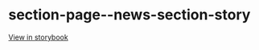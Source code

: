 # section-page--news-section-story

[View in storybook](https://raw.githack.com/Independent-Digital-News-and-Media-Ltd/indy100-pwamp-sb/PR-967-sb/index.html?path=/story/section-page--news-section-story)